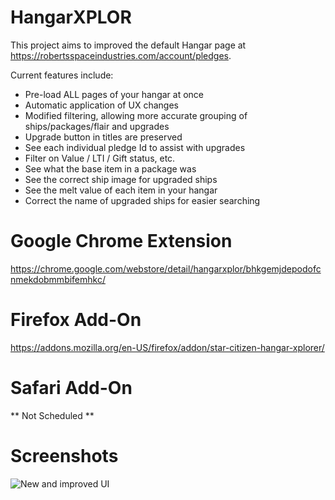 # HangarXPLOR

This project aims to improved the default Hangar page at https://robertsspaceindustries.com/account/pledges.

Current features include:
* Pre-load ALL pages of your hangar at once
* Automatic application of UX changes
* Modified filtering, allowing more accurate grouping of ships/packages/flair and upgrades
* Upgrade button in titles are preserved
* See each individual pledge Id to assist with upgrades
* Filter on Value / LTI / Gift status, etc.
* See what the base item in a package was
* See the correct ship image for upgraded ships
* See the melt value of each item in your hangar
* Correct the name of upgraded ships for easier searching

# Google Chrome Extension

https://chrome.google.com/webstore/detail/hangarxplor/bhkgemjdepodofcnmekdobmmbifemhkc/

# Firefox Add-On

https://addons.mozilla.org/en-US/firefox/addon/star-citizen-hangar-xplorer/

# Safari Add-On

** Not Scheduled **

# Screenshots

![New and improved UI](http://i.imgur.com/Om3Zzbv.png "New and improved UI")
